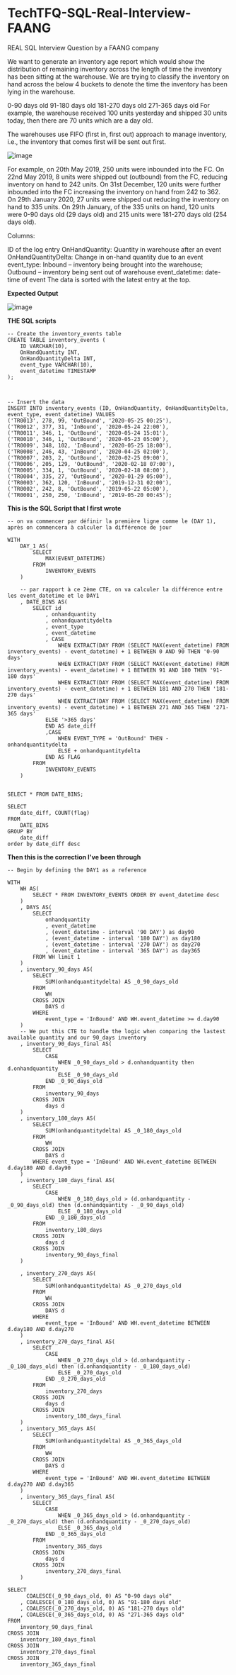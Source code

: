 # TechTFQ-SQL-Real-Interview-FAANG
REAL SQL Interview Question by a FAANG company


We want to generate an inventory age report which would show the distribution of remaining inventory across the length of time the inventory has been sitting at the warehouse. We are trying to classify the inventory on hand across the below 4 buckets to denote the time the inventory has been lying in the warehouse.

0-90 days old
91-180 days old
181-270 days old
271-365 days old
For example, the warehouse received 100 units yesterday and shipped 30 units today, then there are 70 units which are a day old.

The warehouses use FIFO (first in, first out) approach to manage inventory, i.e., the inventory that comes first will be sent out first.

![image](https://github.com/user-attachments/assets/2cfa6f22-7648-4ddb-bfbd-f217df6cfb56)


For example, on 20th May 2019, 250 units were inbounded into the FC. On 22nd May 2019, 8 units were shipped out (outbound) from the FC, reducing inventory on hand to 242 units. On 31st December, 120 units were further inbounded into the FC increasing the inventory on hand from 242 to 362. On 29th January 2020, 27 units were shipped out reducing the inventory on hand to 335 units.
On 29th January, of the 335 units on hand, 120 units were 0-90 days old (29 days old) and 215 units were 181-270 days old (254 days old).

Columns:

ID of the log entry
OnHandQuantity: Quantity in warehouse after an event
OnHandQuantityDelta: Change in on-hand quantity due to an event
event_type: Inbound – inventory being brought into the warehouse; Outbound – inventory being sent out of warehouse
event_datetime: date-time of event
The data is sorted with the latest entry at the top.

**Expected Output**

![image](https://github.com/user-attachments/assets/e0716037-68f7-4412-8cde-86a1255f20d7)



**THE SQL scripts**

```
-- Create the inventory_events table
CREATE TABLE inventory_events (
    ID VARCHAR(10),
    OnHandQuantity INT,
    OnHandQuantityDelta INT,
    event_type VARCHAR(10),
    event_datetime TIMESTAMP
);



-- Insert the data
INSERT INTO inventory_events (ID, OnHandQuantity, OnHandQuantityDelta, event_type, event_datetime) VALUES
('TR0013', 278, 99, 'OutBound', '2020-05-25 00:25'),
('TR0012', 377, 31, 'InBound', '2020-05-24 22:00'),
('TR0011', 346, 1, 'OutBound', '2020-05-24 15:01'),
('TR0010', 346, 1, 'OutBound', '2020-05-23 05:00'),
('TR0009', 348, 102, 'InBound', '2020-05-25 18:00'),
('TR0008', 246, 43, 'InBound', '2020-04-25 02:00'),
('TR0007', 203, 2, 'OutBound', '2020-02-25 09:00'),
('TR0006', 205, 129, 'OutBound', '2020-02-18 07:00'),
('TR0005', 334, 1, 'OutBound', '2020-02-18 08:00'),
('TR0004', 335, 27, 'OutBound', '2020-01-29 05:00'),
('TR0003', 362, 120, 'InBound', '2019-12-31 02:00'),
('TR0002', 242, 8, 'OutBound', '2019-05-22 05:00'),
('TR0001', 250, 250, 'InBound', '2019-05-20 00:45');

```

**This is the SQL Script that I first wrote**

```
-- on va commencer par définir la première ligne comme le (DAY 1), après on commencera à calculer la différence de jour 

WITH 
	DAY_1 AS(
		SELECT 
			MAX(EVENT_DATETIME)
		FROM 
			INVENTORY_EVENTS
	) 

	-- par rapport à ce 2ème CTE, on va calculer la différence entre les event_datetime et le DAY1
	, DATE_BINS AS(
		SELECT id
			, onhandquantity
			, onhandquantitydelta
			, event_type
			, event_datetime
			, CASE 
				WHEN EXTRACT(DAY FROM (SELECT MAX(event_datetime) FROM inventory_events) - event_datetime) + 1 BETWEEN 0 AND 90 THEN '0-90 days'
				WHEN EXTRACT(DAY FROM (SELECT MAX(event_datetime) FROM inventory_events) - event_datetime) + 1 BETWEEN 91 AND 180 THEN '91-180 days'
				WHEN EXTRACT(DAY FROM (SELECT MAX(event_datetime) FROM inventory_events) - event_datetime) + 1 BETWEEN 181 AND 270 THEN '181-270 days'
				WHEN EXTRACT(DAY FROM (SELECT MAX(event_datetime) FROM inventory_events) - event_datetime) + 1 BETWEEN 271 AND 365 THEN '271-365 days'
			ELSE '>365 days'
			END AS date_diff
			,CASE 
				WHEN EVENT_TYPE = 'OutBound' THEN - onhandquantitydelta
				ELSE + onhandquantitydelta
			END AS FLAG 
		FROM
			INVENTORY_EVENTS
	)
	
	
SELECT * FROM DATE_BINS;
	
SELECT 
	date_diff, COUNT(flag) 
FROM 
	DATE_BINS
GROUP BY 
	date_diff
order by date_diff desc
```

**Then this is the correction I've been through**

```
-- Begin by defining the DAY1 as a reference 

WITH 
	WH AS(
		SELECT * FROM INVENTORY_EVENTS ORDER BY event_datetime desc
	)
	, DAYS AS(
		SELECT 
			onhandquantity
			, event_datetime
			, (event_datetime - interval '90 DAY') as day90
			, (event_datetime - interval '180 DAY') as day180
			, (event_datetime - interval '270 DAY') as day270
			, (event_datetime - interval '365 DAY') as day365
		FROM WH limit 1
	)
	, inventory_90_days AS(
		SELECT 
			SUM(onhandquantitydelta) AS _0_90_days_old
		FROM 
			WH 
		CROSS JOIN 
			DAYS d
		WHERE 
			event_type = 'InBound' AND WH.event_datetime >= d.day90
	)
	-- We put this CTE to handle the logic when comparing the lastest available quantity and our 90_days inventory
	, inventory_90_days_final AS(
		SELECT 
			CASE 
				WHEN _0_90_days_old > d.onhandquantity then d.onhandquantity
				ELSE _0_90_days_old 
			END _0_90_days_old
		FROM 
			inventory_90_days
		CROSS JOIN 
			days d
	)
	, inventory_180_days AS(
		SELECT 
			SUM(onhandquantitydelta) AS _0_180_days_old
		FROM 
			WH 
		CROSS JOIN 
			DAYS d
		WHERE event_type = 'InBound' AND WH.event_datetime BETWEEN d.day180 AND d.day90
	)
	, inventory_180_days_final AS(
		SELECT 
			CASE 
				WHEN _0_180_days_old > (d.onhandquantity - _0_90_days_old) then (d.onhandquantity - _0_90_days_old)
				ELSE _0_180_days_old 
			END _0_180_days_old
		FROM 
			inventory_180_days
		CROSS JOIN 
			days d
		CROSS JOIN
			inventory_90_days_final
	)
	
	, inventory_270_days AS(
		SELECT 
			SUM(onhandquantitydelta) AS _0_270_days_old
		FROM 
			WH 
		CROSS JOIN 
			DAYS d
		WHERE 
			event_type = 'InBound' AND WH.event_datetime BETWEEN d.day180 AND d.day270
	)
	, inventory_270_days_final AS(
		SELECT 
			CASE 
				WHEN _0_270_days_old > (d.onhandquantity - _0_180_days_old) then (d.onhandquantity - _0_180_days_old)
				ELSE _0_270_days_old 
			END _0_270_days_old
		FROM 
			inventory_270_days
		CROSS JOIN 
			days d
		CROSS JOIN
			inventory_180_days_final
	)
	, inventory_365_days AS(
		SELECT 
			SUM(onhandquantitydelta) AS _0_365_days_old
		FROM 
			WH 
		CROSS JOIN 
			DAYS d
		WHERE 
			event_type = 'InBound' AND WH.event_datetime BETWEEN d.day270 AND d.day365
	)
	, inventory_365_days_final AS(
		SELECT 
			CASE 
				WHEN _0_365_days_old > (d.onhandquantity - _0_270_days_old) then (d.onhandquantity - _0_270_days_old)
				ELSE _0_365_days_old 
			END _0_365_days_old
		FROM 
			inventory_365_days
		CROSS JOIN 
			days d
		CROSS JOIN
			inventory_270_days_final
	)
		
SELECT 
	  COALESCE(_0_90_days_old, 0) AS "0-90 days old"
	, COALESCE(_0_180_days_old, 0) AS "91-180 days old"
	, COALESCE(_0_270_days_old, 0) AS "181-270 days old"
	, COALESCE(_0_365_days_old, 0) AS "271-365 days old"
FROM 
	inventory_90_days_final
CROSS JOIN
	inventory_180_days_final
CROSS JOIN
	inventory_270_days_final
CROSS JOIN
	inventory_365_days_final


```




